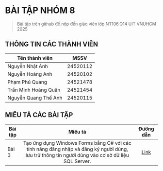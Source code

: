 # BÀI TẬP NHÓM 8
> Bài tập trên github để nộp đến giáo viên lớp NT106.Q14 UIT VNUHCM 2025


## THÔNG TIN CÁC THÀNH VIÊN
| Tên thành viên   |      MSSV      |
|------------------|:--------------:|
| Nguyễn Nhật Anh  |   24520112     |
| Nguyễn Hoàng Anh  |   24520102     |
| Phạm Phú Quang  |   24521478     |
| Trần Minh Hoàng Quân  |   24521454     |
| Nguyễn Quang Thế Anh   |   24520115     |



## MIÊU TẢ CÁC BÀI TẬP
| Bài tập |      Miêu tả      |        Đường dẫn      |
|-------|:-----------------:|:-----------------------:|
| Bài 3 |  Tạo ứng dụng Windows Forms bằng C# với các tính năng đăng nhập và đăng ký người dùng, lưu trữ thông tin người dùng vào cơ sở dữ liệu SQL Server. | [Link](https://github.com/SPdream99/NT106Q14-BTNHOM8-2025/tree/main/bai_tap/Bai3) |
